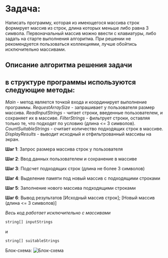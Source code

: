 # Задача:
Написать программу, которая из имеющегося массива строк формирует массив из строк, длина которых меньше либо равна 3 символа. Первоначальный массив можно ввести с клавиатуры, либо задать на старте выполнения алгоритма. При решении не рекомендуется пользоваться коллекциями, лучше обойтись исключительно массивами.

## Описание алгоритма решения задачи
## в структуре программы используются следующие методы:

*Main* - метод является точкой входа и координирует выполнение программы.
*RequestArraySize* - запрашивает у пользователя размер массива.
*ReadInputStrings* - читает строки, введенные пользователем, и сохраняет их в массиве.
*FilterStrings* - фильтрует строки, оставляя только те, что подходят по условию (длина <= 3 символов).
*CountSuitableStrings* - считает количество подходящих строк в массиве.
*DisplayResults* - выводит исходный и отфильтрованный массивы на экран.

**Шаг 1**: Запрос размера массива строк у пользователя

**Шаг 2**: Ввод данных пользователем и сохранение в массиве

**Шаг 3**: Подсчет подходящих строк (длина не более 3 символов)

**Шаг 4**: Выделение памяти под новый массив с подходящими строками

**Шаг 5**: Заполнение нового массива подходящими строками

**Шаг 6**: Вывод результатов [Исходный массив строк]; [Новый массив (длина <= 3 символов)]

*Весь код работает исключительно с массивами*

```sh
string[] inputStrings
```
и
```sh
string[] suitableStrings
```

Блок-схема:
![Блок-схема](Diagram.drawio)